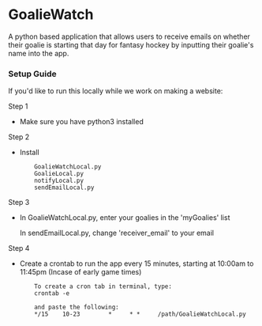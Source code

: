 # GoalieWatch
A python based application that allows users to receive emails on whether their goalie is starting that day for fantasy hockey by inputting their goalie's name into the app.


### Setup Guide

If you'd like to run this locally while we work on making a website:

Step 1
- Make sure you have python3 installed

Step 2
- Install 

          GoalieWatchLocal.py
          GoalieLocal.py
          notifyLocal.py
          sendEmailLocal.py
          
Step 3
- In GoalieWatchLocal.py, enter your goalies in the 'myGoalies' list

  In sendEmailLocal.py, change 'receiver_email' to your email
  
Step 4
- Create a crontab to run the app every 15 minutes, starting at 10:00am to 11:45pm (Incase of early game times)

          To create a cron tab in terminal, type: 
          crontab -e
          
          and paste the following:
          */15    10-23        *     * *     /path/GoalieWatchLocal.py
          
          
